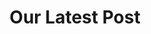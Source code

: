 ---
title: "Our Latest Post"
description : "this is a meta description"
mainsection: true
draft: false
---